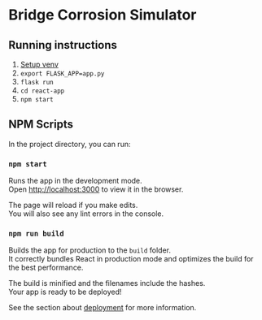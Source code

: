 # Bridge Corrosion Simulator

## Running instructions

1. [Setup venv](https://docs.python.org/3/library/venv.html)
1. `export FLASK_APP=app.py`
1. `flask run`
1. `cd react-app`
1. `npm start`

## NPM Scripts

In the project directory, you can run:

### `npm start`

Runs the app in the development mode.\
Open [http://localhost:3000](http://localhost:3000) to view it in the browser.

The page will reload if you make edits.\
You will also see any lint errors in the console.

### `npm run build`

Builds the app for production to the `build` folder.\
It correctly bundles React in production mode and optimizes the build for the best performance.

The build is minified and the filenames include the hashes.\
Your app is ready to be deployed!

See the section about [deployment](https://facebook.github.io/create-react-app/docs/deployment) for more information.

